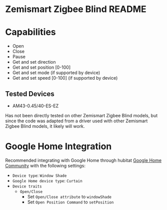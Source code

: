 # Zemismart Zigbee Blind README

# Capabilities

* Open
* Close
* Pause
* Get and set direction
* Get and set position [0-100]
* Get and set mode (if supported by device)
* Get and set speed [0-100] (if supported by device)

## Tested Devices

* AM43-0.45/40-ES-EZ

Has not been directly tested on other Zemismart Zigbee Blind models, but since the code was adapted from a driver used with other Zemismart Zigbee Blind models, it likely will work.

# Google Home Integration

Recommended integrating with Google Home through hubitat [Google Home Community](https://community.hubitat.com/t/alpha-community-maintained-google-home-integration/34957) with the following settings:

* `Device type`: `Window Shade`
* `Google Home device type`: `Curtain`
* `Device traits`
	* `Open/Close`
		* Set `Open/Close attribute` to `windowShade`
		* Set `Open Position Command` to `setPosition`
